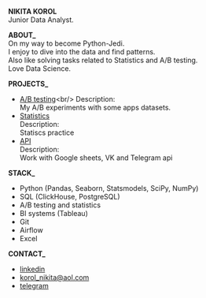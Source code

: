 **NIKITA KOROL**<br/>
Junior Data Analyst.

**ABOUT_**<br/>
On my way to become Python-Jedi.<br/>
I enjoy to dive into the data and find patterns.<br/>
Also like solving tasks related to Statistics and A/B testing.<br/>
Love Data Science.

**PROJECTS_**<br/>
- [A/B testing]([https://github.com/nikita-korol/A-B_testing](https://github.com/nikita-korol/Portfolio/blob/main/Project_2%20AB%20Test.ipynb))<br/>
Description:<br/> My A/B experiments with some apps datasets.
- [Statistics](https://github.com/nikita-korol/Statistcs)<br/>
Description:<br/>Statiscs practice
- [API](https://github.com/nikita-korol/API)<br/>
Description:<br/>Work with Google sheets, VK and Telegram api

**STACK_**<br/>
- Python (Pandas, Seaborn, Statsmodels, SciPy, NumPy)
- SQL (ClickHouse, PostgreSQL)
- A/B testing and statistics
- BI systems (Tableau)
- Git
- Airflow
- Excel

**CONTACT_**<br/>
   - [linkedin](https://www.linkedin.com/in/nikita-korol/) 
   - korol_nikita@aol.com 
   - [telegram](https://t.me/king_nick2)
